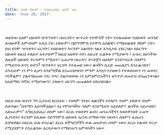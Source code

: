```yaml
---
title: ያህዌ ሻሎም ፡ እግዚአብሄር ሰላም ነው
date: 'የካቲት 20, 2017'
---
```


<script>
  import { theme2 } from '../../../../store/themes/theme2.svelte';
  import ArticleHero from '../../../../components/article_components/article_hero.svelte';
  import ArticleHeader from '../../../../components/article_components/article_header.svelte';
</script>

<ArticleHero 
  title={title} 
  date={date}
  subtopic={theme2.subtopics[1]} 
/>

<br/>

ወደቀው አለም ህይወት በጭንቀት፣ በፍርሃትና ውጥረት የተሞላች ናት። የተለመደው የህይወት መንገድ ለብዙዎች እምብዛም አዲስ ነገር የለውም፤ በድግግሞሽ የተሞላ አሰልቺና የማይዘልቁት ሸክም ናት። ይህ ደግሞ ጭንቀትና ፍርሃት፤ የህይወትን ትርጉም አልባነት ጎልቶ እንዲታይ ያደርጋል። በእርግጥ ህይወት ከዚህ ተለይታ አትታይም? ከዚህ አዘቅት የሆነ አዙሪት ፈልቅቆ የሚያወጣ ፤ አጭር ለሆነችው ለዚህች ህይወት ትርጉምን የሚሰጥ፤ አመታት፣ወራትና ቀናቶቿን በሰላም እንድንኖራት ሰላምን የሚሰጥስ ይኖር ይሆን?
ጭንቀትና ፍርሃት የተለመደ ነውና ልባችን ሲርድ መጠለያን እንፈልጋለን፤ እንዲሁም ነገ ምን ሊሆን እንደሚችል እንጠብቃለን። ምንም እንኳን የያዘውን የተወሰነውን ነገ መቀየር ባንችልም፤ ያልተገለጠው ነገር ጥላ፣ ያልታወቀው ነገ አምዕምሮአችንን ቆንጥጦ በመያዝ ያስጨንቀናል። ከአድማስ ባሻገር የሚሆነውን፤ ያለውን ብርሃን መመልከት ይከብደናል።

<br />

በዚህ ሁሉ ውስጥ ግን ኢየሱስ ክርስቶስ - የሰላም ንጉስ፣ ለልባችን የተለየን ጥዕም ያለውን ሰላም ይሰጣል። “ሰላሜን እሰጣችኋለሁ፤ እኔ የምሰጣችሁ ዓለም እንደሚሰጥ አይደለም፤ ልባችሁ አይታወክ፤ አይፍራም።”
እግዚአብሔር ሰላም ነው፤ እርሱ የወደቀን ልብና መንፈሳችንን ከወደቅንበት ረመጥ ሊያነሳንና ትርጉም ከሌለው የድግግሞሽ ህይወት አርነት በማውጣት ነጻነትና ሰላምን ሊሰጠን ይቻለዋል። በእርሱ ሁሉ ይኖራል፤ እርሱ ለችግሮቻችን ሁሉ መፍትሄና ሰላም ነው። እርሱ የልብን ትርታ የሚያደምጥ ስንፈልገው እርዳታውን የማይነፍግ አምላካችን ነው።
